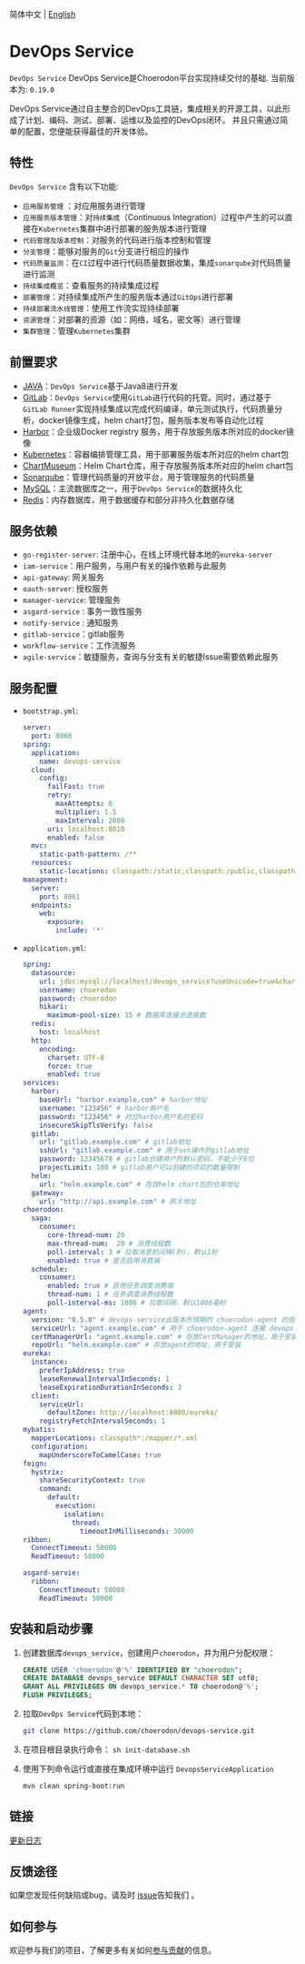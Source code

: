 简体中文 | [English](./README.en_US.md)

# DevOps Service 

`DevOps Service` DevOps Service是Choerodon平台实现持续交付的基础. 当前版本为: `0.19.0`

DevOps Service通过自主整合的DevOps工具链，集成相关的开源工具，以此形成了计划、编码、测试、部署、运维以及监控的DevOps闭环。
并且只需通过简单的配置，您便能获得最佳的开发体验。


## 特性
`DevOps Service` 含有以下功能:    

- `应用服务管理` ：对应用服务进行管理
- `应用服务版本管理`：对`持续集成`（Continuous Integration）过程中产生的可以直接在`Kubernetes`集群中进行部署的服务版本进行管理
- `代码管理及版本控制`：对服务的代码进行版本控制和管理
- `分支管理`：能够对服务的`Git`分支进行相应的操作
- `代码质量监测`：在`CI`过程中进行代码质量数据收集，集成`sonarqube`对代码质量进行监测
- `持续集成概览`：查看服务的持续集成过程
- `部署管理`：对持续集成所产生的服务版本通过`GitOps`进行部署
- `持续部署流水线管理`：使用工作流实现持续部署
- `资源管理`：对部署的资源（如：网络，域名，密文等）进行管理
- `集群管理`：管理`Kubernetes`集群

## 前置要求
- [JAVA](https://www.java.com/en/)：`DevOps Service`基于Java8进行开发
- [GitLab](https://about.gitlab.com/)：`DevOps Service`使用`GitLab`进行代码的托管。同时，通过基于`GitLab Runner`实现持续集成以完成代码编译，单元测试执行，代码质量分析，docker镜像生成，helm chart打包，服务版本发布等自动化过程
- [Harbor](https://vmware.github.io/harbor/cn/)：企业级Docker registry 服务，用于存放服务版本所对应的docker镜像
- [Kubernetes](https://kubernetes.io/)：容器编排管理工具，用于部署服务版本所对应的helm chart包
- [ChartMuseum](https://chartmuseum.com/)：Helm Chart仓库，用于存放服务版本所对应的helm chart包
- [Sonarqube](https://www.sonarqube.org/)：管理代码质量的开放平台，用于管理服务的代码质量
- [MySQL](https://www.mysql.com)：主流数据库之一，用于`DevOps Service`的数据持久化
- [Redis](https://redis.io/)：内存数据库，用于数据缓存和部分非持久化数据存储

## 服务依赖

* `go-register-server`: 注册中心，在线上环境代替本地的`eureka-server`
* `iam-service`：用户服务，与用户有关的操作依赖与此服务
* `api-gateway`: 网关服务
* `oauth-server`: 授权服务
* `manager-service`: 管理服务
* `asgard-service` : 事务一致性服务
* `notify-service` : 通知服务
* `gitlab-service`：gitlab服务
* `workflow-service`：工作流服务
* `agile-service`：敏捷服务，查询与分支有关的敏捷Issue需要依赖此服务

## 服务配置

* `bootstrap.yml`:

  ```yaml
  server:
    port: 8060
  spring:
    application:
      name: devops-service
    cloud:
      config:
        failFast: true
        retry:
          maxAttempts: 6
          multiplier: 1.5
          maxInterval: 2000
        uri: localhost:8010
        enabled: false
    mvc:
      static-path-pattern: /**
    resources:
      static-locations: classpath:/static,classpath:/public,classpath:/resources,classpath:/META-INF/resources,file:/dist
  management:
    server:
      port: 8061
    endpoints:
      web:
        exposure:
          include: '*'
  ```

* `application.yml`:

  ```yaml
  spring:
    datasource:
      url: jdbc:mysql://localhost/devops_service?useUnicode=true&characterEncoding=utf-8&useSSL=false
      username: choerodon
      password: choerodon
      hikari:
        maximum-pool-size: 15 # 数据库连接池连接数
    redis:
      host: localhost
    http:
      encoding:
        charset: UTF-8
        force: true
        enabled: true
  services:
    harbor:
      baseUrl: "harbor.example.com" # harbor地址
      username: "123456" # harbor用户名
      password: "123456" # 对应harbor用户名的密码
      insecureSkipTlsVerify: false
    gitlab:
      url: "gitlab.example.com" # gitlab地址
      sshUrl: "gitlab.example.com" # 用于ssh操作的gitlab地址
      password: 12345678 # gitlab创建用户的默认密码，不能少于8位
      projectLimit: 100 # gitlab用户可以创建的项目的数量限制
    helm:
      url: "helm.example.com" # 存放helm chart包的仓库地址
    gateway:
      url: "http://api.example.com" # 网关地址
  choerodon:
    saga:
      consumer:
        core-thread-num: 20
        max-thread-num:  20 # 消费线程数
        poll-interval: 3 # 拉取消息的间隔(秒)，默认1秒
        enabled: true # 是否启用消费端
    schedule:
      consumer:
        enabled: true # 启用任务调度消费端
        thread-num: 1 # 任务调度消费线程数
        poll-interval-ms: 1000 # 拉取间隔，默认1000毫秒
  agent:
    version: "0.5.0" # devops-service此版本所预期的 choerodon-agent 的版本
    serviceUrl: "agent.example.com" # 用于 choerodon-agent 连接 devops-service 的地址
    certManagerUrl: "agent.example.com" # 存放CertManager的地址，用于安装
    repoUrl: "helm.example.com" # 存放agent的地址，用于安装
  eureka:
    instance:
      preferIpAddress: true
      leaseRenewalIntervalInSeconds: 1
      leaseExpirationDurationInSeconds: 3
    client:
      serviceUrl:
        defaultZone: http://localhost:8000/eureka/
      registryFetchIntervalSeconds: 1
  mybatis:
    mapperLocations: classpath*:/mapper/*.xml
    configuration:
      mapUnderscoreToCamelCase: true
  feign:
    hystrix:
      shareSecurityContext: true
      command:
        default:
          execution:
            isolation:
              thread:
                timeoutInMilliseconds: 30000
  ribbon:
    ConnectTimeout: 50000
    ReadTimeout: 50000
  
  asgard-servie:
    ribbon:
      ConnectTimeout: 50000
      ReadTimeout: 50000
  ```


## 安装和启动步骤

1. 创建数据库`devops_service`，创建用户`choerodon`，并为用户分配权限：

   ```sql
   CREATE USER 'choerodon'@'%' IDENTIFIED BY "choerodon";
   CREATE DATABASE devops_service DEFAULT CHARACTER SET utf8;
   GRANT ALL PRIVILEGES ON devops_service.* TO choerodon@'%';
   FLUSH PRIVILEGES;
   ```

2. 拉取`DevOps Service`代码到本地：

   ```sh
   git clone https://github.com/choerodon/devops-service.git
   ```

3. 在项目根目录执行命令： `sh init-database.sh`

4. 使用下列命令运行或直接在集成环境中运行 `DevopsServiceApplication` 

   ```sh
   mvn clean spring-boot:run
   ```

## 链接

[更新日志](./CHANGELOG.zh-CN.md)

## 反馈途径

如果您发现任何缺陷或bug，请及时 [issue](https://github.com/choerodon/devops-service/issues/new)告知我们 。

## 如何参与

欢迎参与我们的项目，了解更多有关如何[参与贡献](https://github.com/choerodon/choerodon/blob/master/CONTRIBUTING.md)的信息。

